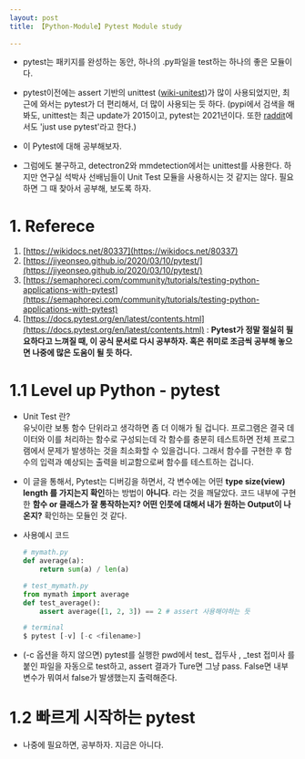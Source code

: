 ```yaml
---
layout: post
title: 【Python-Module】Pytest Module study
    
---
```

- pytest는 패키지를 완성하는 동안, 하나의 .py파일을 test하는 하나의 좋은 모듈이다. 

- pytest이전에는 assert 기반의 unittest ([wiki-unitest](https://wikidocs.net/16107))가 많이 사용되었지만, 최근에 와서는 pytest가 더 편리해서, 더 많이 사용되는 듯 하다. (pypi에서 검색을 해봐도, unittest는 최근 update가 2015이고, pytest는 2021년이다. 또한 [raddit](https://www.reddit.com/r/Python/comments/fdv5f2/pytest_or_unittest_in_2020/)에서도 'just use pytest'라고 한다.)
- 이 Pytest에 대해 공부해보자.
- 그럼에도 불구하고, detectron2와 mmdetection에서는 unittest를 사용한다. 하지만 연구실 석박사 선배님들이 Unit Test 모듈을 사용하시는 것 같지는 않다. 필요하면 그 때 찾아서 공부해, 보도록 하자. 



# 1. Referece
1. [https://wikidocs.net/80337](https://wikidocs.net/80337)
2. [https://jiyeonseo.github.io/2020/03/10/pytest/](https://jiyeonseo.github.io/2020/03/10/pytest/)
3. [https://semaphoreci.com/community/tutorials/testing-python-applications-with-pytest](https://semaphoreci.com/community/tutorials/testing-python-applications-with-pytest)
4. [https://docs.pytest.org/en/latest/contents.html](https://docs.pytest.org/en/latest/contents.html) : **Pytest가 정말 절실히 필요하다고 느껴질 때, 이 공식 문서로 다시 공부하자. 혹은 취미로 조금씩 공부해 놓으면 나중에 많은 도움이 될 듯 하다.** 



# 1.1 Level up Python - pytest

- Unit Test 란?   
  유닛이란 보통 함수 단위라고 생각하면 좀 더 이해가 될 겁니다. 프로그램은 결국 데이터와 이를 처리하는 함수로 구성되는데 각 함수를 충분히 테스트하면 전체 프로그램에서 문제가 발생하는 것을 최소화할 수 있을겁니다. 그래서 함수를 구현한 후 함수의 입력과 예상되는 출력을 비교함으로써 함수를 테스트하는 겁니다.

- 이 글을 통해서, Pytest는 디버깅을 하면서, 각 변수에는 어떤 **type size(view) length 를 가지는지 확인**하는 방법이 **아니다**. 라는 것을 깨달았다. 코드 내부에 구현한 **함수 or 클래스가 잘 통작하는지? 어떤 인풋에 대해서 내가 원하는 Output이 나온지?** 확인하는 모듈인 것 같다. 

- 사용예시 코드    

  ```python
  # mymath.py
  def average(a):
      return sum(a) / len(a)
  
  # test_mymath.py
  from mymath import average
  def test_average():
      assert average([1, 2, 3]) == 2 # assert 사용해야하는 듯
  
  # terminal
  $ pytest [-v] [-c <filename>] 
  ```

- (-c 옵션을 하지 않으면) pytest를 실행한 pwd에서 test_ 접두사 , _test 접미사 를 붙인 파일을 자동으로 test하고, assert 결과가 Ture면 그냥 pass. False면 내부 변수가 뭐여서 false가 발생했는지 출력해준다.



# 1.2 빠르게 시작하는 pytest

- 나중에 필요하면, 공부하자. 지금은 아니다.